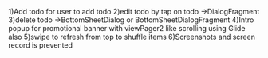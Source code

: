 1)Add todo for user to add todo
2)edit todo by tap on todo ->DialogFragment
3)delete todo ->BottomSheetDialog or BottomSheetDialogFragment
4)Intro popup for promotional banner with viewPager2 like scrolling using Glide also
5)swipe to refresh from top to shuffle items
6)Screenshots and screen record is prevented
